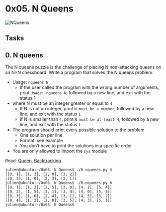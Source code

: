 # 0x05. N Queens
![NQueens](https://camo.githubusercontent.com/b02a4ed89256eddf3d602832539675738d39b429d01f45b854d42f16eef08f11/68747470733a2f2f6d656469612e6765656b73666f726765656b732e6f72672f77702d636f6e74656e742f75706c6f6164732f726174696e6d617a655f66696c6c656431312d312d65313531383038363833353232322e706e67)

## Tasks
## 0. N queens
The N queens puzzle is the challenge of placing N non-attacking queens on an N×N chessboard. Write a program that solves the N queens problem.

+ Usage: `nqueens N`
  - If the user called the program with the wrong number of arguments, print `Usage: nqueens N`, followed by a new line, and exit with 
    the status 1
+ where N must be an integer greater or equal to `4`
  - If N is not an integer, print `N must be a number`, followed by a new line, and exit with the status `1`
  - If N is smaller than `4`, print `N must be at least 4`, followed by a new line, and exit with the status `1`
+ The program should print every possible solution to the problem
  - One solution per line
  - Format: see example
  - You don’t have to print the solutions in a specific order
+ You are only allowed to import the `sys` module

Read: [Queen](https://github.com/geeflows44/alx-interview/0x05-nqueens/), [Backtracking](https://en.wikipedia.org/wiki/Backtracking)
```
julien@ubuntu:~/0x08. N Queens$ ./0-nqueens.py 4
[[0, 1], [1, 3], [2, 0], [3, 2]]
[[0, 2], [1, 0], [2, 3], [3, 1]]
julien@ubuntu:~/0x08. N Queens$ ./0-nqueens.py 6
[[0, 1], [1, 3], [2, 5], [3, 0], [4, 2], [5, 4]]
[[0, 2], [1, 5], [2, 1], [3, 4], [4, 0], [5, 3]]
[[0, 3], [1, 0], [2, 4], [3, 1], [4, 5], [5, 2]]
[[0, 4], [1, 2], [2, 0], [3, 5], [4, 3], [5, 1]]
julien@ubuntu:~/0x08. N Queens$ 
```
